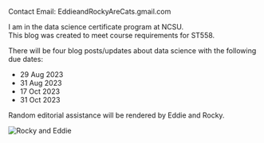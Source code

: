 Contact Email: EddieandRockyAreCats.gmail.com

I am in the data science certificate program at NCSU.  
This blog was created to meet course requirements for ST558.

There will be four blog posts/updates about data science with the following due dates:
* 29 Aug 2023
* 31 Aug 2023
* 17 Oct 2023
* 31 Oct 2023

Random editorial assistance will be rendered by Eddie and Rocky.

![Rocky and Eddie](https://github.com/nc-callender/nc-callender.github.io/assets/143463411/fad47d72-ac84-4151-af48-6bcc95a0acf8)
